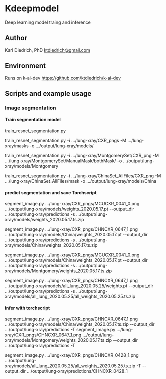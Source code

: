 # Kdeepmodel

Deep learning model traing and inference 

## Author 

Karl Diedrich, PhD <ktdiedrich@gmail.com>

## Environment 

Runs on k-ai-dev https://github.com/ktdiedrich/k-ai-dev 

## Scripts and example usage 

### Image segmentation 

#### Train segmentation model 

train_resnet_segmentation.py

train_resnet_segmentation.py -i  .../lung-xray/CXR_pngs -M  .../lung-xray/masks -o  .../output/lung-xray/models/

train_resnet_segmentation.py -i  .../lung-xray/MontgomerySet/CXR_png -M  .../lung-xray/MontgomerySet/ManualMask/bothMask/ -o  .../output/lung-xray/models/Montgomery

train_resnet_segmentation.py -i  .../lung-xray/ChinaSet_AllFiles/CXR_png -M  .../lung-xray/ChinaSet_AllFiles/mask -o  .../output/lung-xray/models/China


#### predict segmentation and save Torchscript 

segment_image.py  .../lung-xray/CXR_pngs/MCUCXR_0041_0.png  .../output/lung-xray/models/weights_2020.05.17.pt --output_dir  .../output/lung-xray/predictions -s  .../output/lung-xray/models/weights_2020.05.17.ts.zip

segment_image.py  .../lung-xray/CXR_pngs/CHNCXR_0647_1.png  .../output/lung-xray/models/China/weights_2020.05.17.pt --output_dir  .../output/lung-xray/predictions -s  .../output/lung-xray/models/China/weights_2020.05.17.ts.zip

segment_image.py  .../lung-xray/CXR_pngs/MCUCXR_0041_0.png  .../output/lung-xray/models/China/weights_2020.05.17.pt --output_dir  .../output/lung-xray/predictions -s  .../output/lung-xray/models/Montgomery/weights_2020.05.17.ts.zip

segment_image.py  .../lung-xray/CXR_pngs/CHNCXR_0647_1.png  .../output/lung-xray/models/all_lung_2020.05.25/weights.pt --output_dir  .../output/lung-xray/predictions -s  .../output/lung-xray/models/all_lung_2020.05.25/all_weights_2020.05.25.ts.zip
#### infer with torchscript 

segment_image.py  .../lung-xray/CXR_pngs/CHNCXR_0647_1.png  .../output/lung-xray/models/China/weights_2020.05.17.ts.zip --output_dir  .../output/lung-xray/predictions -T
segment_image.py  .../lung-xray/CXR_pngs/CHNCXR_0647_1.png  .../output/lung-xray/models/Montgomery/weights_2020.05.17.ts.zip --output_dir  .../output/lung-xray/predictions -T

segment_image.py  .../lung-xray/CXR_pngs/CHNCXR_0428_1.png  .../output/lung-xray/models/all_lung_2020.05.25/all_weights_2020.05.25.ts.zip -T --output_dir  .../output/lung-xray/predictions/CHNCXR_0428_1


